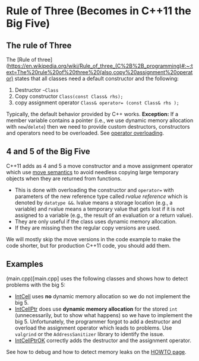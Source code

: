 # Rule of Three (Becomes in C++11 the Big Five)

## The rule of Three

The [Rule of three](https://en.wikipedia.org/wiki/Rule_of_three_(C%2B%2B_programming)#:~:text=The%20rule%20of%20three%20(also,copy%20assignment%20operator) states that all classes need a default constructor and the following:

 1. Destructor `~Class`
 2. Copy constructor `Class(const Class& rhs);`
 3. copy assignment operator `Class& operator= (const Class& rhs );` 

Typically, the default behavior provided by C++ works. **Exception:** If a member variable contains a pointer (i.e., we use dynamic memory allocation with `new`/`delete`) then we need 
to provide custom destructors, constructors and operators 
need to be overloaded. See [operator overloading](https://en.cppreference.com/w/cpp/language/operators).

## 4 and 5 of the Big Five

C++11 adds as 4 and 5 a move constructor and a move assignment operator which 
use [move semantics](https://www.cprogramming.com/c++11/rvalue-references-and-move-semantics-in-c++11.html) to avoid needless copying large temporary objects
when they are returned from functions.

* This is done with overloading the constructor and `operator=` with parameters of the new reference type called _rvalue reference_ which is denoted
by `datatype &&`. lvalue means a storage location (e.g., a variable) and
rvalue means a temporary value that gets lost if it is not assigned to a variable (e.g., 
the result of an evaluation or a return value).
* They are only useful if the class uses dynamic memory allocation. 
* If they are missing then the regular copy versions are used.

We will mostly skip the move versions in the code example to make the code shorter, but for production C++11 code, you should add them.

## Examples

(main.cpp)[main.cpp] uses the following classes and shows how to detect problems with the big 5:

* [IntCell](IntCell.h) uses **no** dynamic memory allocation so we do not implement the big 5.
* [IntCellPtr](IntCellPtr.h) does use **dynamic memory allocation** for the stored `int` (unnecessarily, but to show what happens) so we have to implement the big 5. Unfortunately, the programmer forgot to add a destructor and overload the assignment operator which leads to problems. Use `valgrind` or the `AddressSanitizer` library to identify the issue.
* [IntCellPtrOK](IntCellPtrOK.h) correctly adds the destructor and the assignment operator.

See how to debug and how to detect memory leaks on the [HOWTO page](../../HOWTOs.md).
